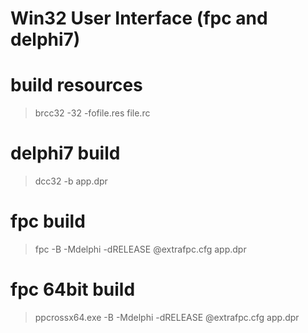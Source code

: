 # Win32 User Interface (fpc and delphi7)

# build resources
>brcc32 -32 -fofile.res file.rc

# delphi7 build
>dcc32 -b app.dpr

# fpc build
>fpc -B -Mdelphi -dRELEASE @extrafpc.cfg app.dpr

# fpc 64bit build
>ppcrossx64.exe -B -Mdelphi -dRELEASE @extrafpc.cfg app.dpr
